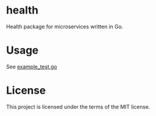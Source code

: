 # health

Health package for microservices written in Go.

# Usage

See [example_test.go](example_test.go)

# License

This project is licensed under the terms of the MIT license.
